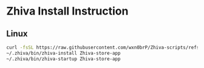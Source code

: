 # Zhiva Install Instruction

## Linux

```bash
curl -fsSL https://raw.githubusercontent.com/wxn0brP/Zhiva-scripts/refs/heads/master/install/prepare.sh | bash
~/.zhiva/bin/zhiva-install Zhiva-store-app
~/.zhiva/bin/zhiva-startup Zhiva-store-app
```